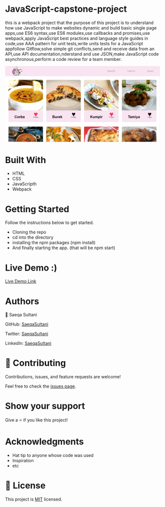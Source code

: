 # JavaScript-capstone-project
this is a webpack project that the purpose of this project is to understand how use JavaScript to make websites dynamic and build basic single page apps,use ES6 syntax,use ES6 modules,use callbacks and promises,use webpack,apply JavaScript best practices and language style guides in code,use AAA pattern for unit tests,write units tests for a JavaScript appfollow Gitflow,solve simple git conflicts,send and receive data from an API,use API documentation,nderstand and use JSON,make JavaScript code asynchronous,perform a code review for a team member.

![MyImage](./src/images/screenShot.png)

# Built With
- HTML
- CSS
- JavaScripth
- Webpack

# Getting Started
  Follow the instructions below to get started.
- Cloning the repo
- cd into the directory
- installing the npm packages (npm install)
- And finally starting the app. (that will be npm start) 


# Live Demo :)

[Live Demo Link](https://saeqasultani.github.io/Leaderboard/)

# Authors

👤 Saeqa Sultani

GitHub: [SaeqaSultani](https://github.com/SaeqaSultani)

Twitter: [SaeqaSultani](https://twitter.com/SaeqaSultani)

LinkedIn: [SaeqaSultani](https://www.linkedin.com/in/saeqa-sultani-b41493187/)

# 🤝 Contributing
Contributions, issues, and feature requests are welcome!

Feel free to check the [issues page](https://github.com/SaeqaSultani/Leaderboard/issues).

# Show your support
Give a ⭐️ if you like this project!

# Acknowledgments
- Hat tip to anyone whose code was used
- Inspiration
- etc
# 📝 License
This project is [MIT](https://github.com/SaeqaSultani/Leaderboard/blob/stup/MIT.md) licensed.